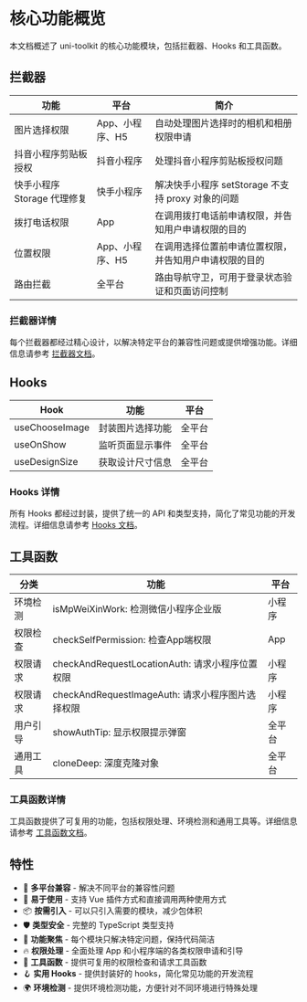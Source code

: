 # 核心功能概览

本文档概述了 uni-toolkit 的核心功能模块，包括拦截器、Hooks 和工具函数。

## 拦截器

| 功能                        | 平台            | 简介                                                   |
| --------------------------- | --------------- | ------------------------------------------------------ |
| 图片选择权限                | App、小程序、H5 | 自动处理图片选择时的相机和相册权限申请                 |
| 抖音小程序剪贴板授权        | 抖音小程序      | 处理抖音小程序剪贴板授权问题                           |
| 快手小程序 Storage 代理修复 | 快手小程序      | 解决快手小程序 setStorage 不支持 proxy 对象的问题      |
| 拨打电话权限                | App             | 在调用拨打电话前申请权限，并告知用户申请权限的目的     |
| 位置权限                    | App、小程序、H5 | 在调用选择位置前申请位置权限，并告知用户申请权限的目的 |
| 路由拦截                    | 全平台          | 路由导航守卫，可用于登录状态验证和页面访问控制         |

### 拦截器详情

每个拦截器都经过精心设计，以解决特定平台的兼容性问题或提供增强功能。详细信息请参考 [拦截器文档](./interceptors.md)。

## Hooks

| Hook           | 功能             | 平台   |
| -------------- | ---------------- | ------ |
| useChooseImage | 封装图片选择功能 | 全平台 |
| useOnShow      | 监听页面显示事件 | 全平台 |
| useDesignSize  | 获取设计尺寸信息 | 全平台 |

### Hooks 详情

所有 Hooks 都经过封装，提供了统一的 API 和类型支持，简化了常见功能的开发流程。详细信息请参考 [Hooks 文档](./hooks.md)。

## 工具函数

| 分类     | 功能                                             | 平台   |
| -------- | ------------------------------------------------ | ------ |
| 环境检测 | isMpWeiXinWork: 检测微信小程序企业版             | 小程序 |
| 权限检查 | checkSelfPermission: 检查App端权限               | App    |
| 权限请求 | checkAndRequestLocationAuth: 请求小程序位置权限  | 小程序 |
| 权限请求 | checkAndRequestImageAuth: 请求小程序图片选择权限 | 小程序 |
| 用户引导 | showAuthTip: 显示权限提示弹窗                    | 全平台 |
| 通用工具 | cloneDeep: 深度克隆对象                          | 全平台 |

### 工具函数详情

工具函数提供了可复用的功能，包括权限处理、环境检测和通用工具等。详细信息请参考 [工具函数文档](./tools.md)。

## 特性

- 🔄 **多平台兼容** - 解决不同平台的兼容性问题
- 🔧 **易于使用** - 支持 Vue 插件方式和直接调用两种使用方式
- 📦 **按需引入** - 可以只引入需要的模块，减少包体积
- 🛡️ **类型安全** - 完整的 TypeScript 类型支持
- 🎯 **功能聚焦** - 每个模块只解决特定问题，保持代码简洁
- 🔥 **权限处理** - 全面处理 App 和小程序端的各类权限申请和引导
- 🧩 **工具函数** - 提供可复用的权限检查和请求工具函数
- 🪝 **实用 Hooks** - 提供封装好的 hooks，简化常见功能的开发流程
- 🌍 **环境检测** - 提供环境检测功能，方便针对不同环境进行特殊处理
